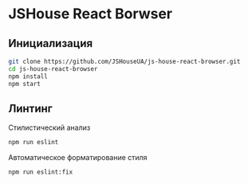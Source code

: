 # JSHouse React Borwser
## Инициализация
```bash
git clone https://github.com/JSHouseUA/js-house-react-browser.git
cd js-house-react-browser
npm install
npm start
```
## Линтинг
Cтилистический анализ
```bash
npm run eslint
```
Автоматическое форматирование стиля
```bash
npm run eslint:fix
```
